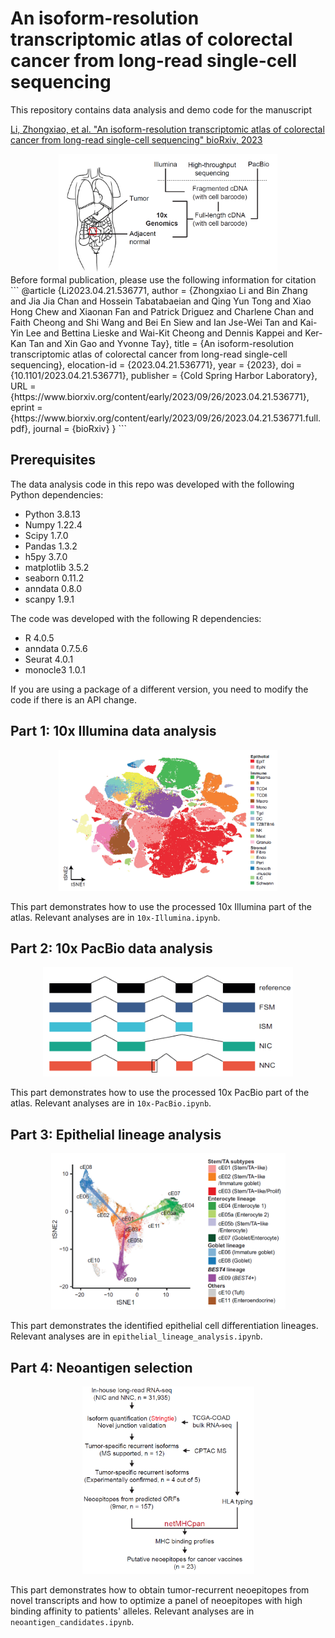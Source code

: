 # An isoform-resolution transcriptomic atlas of colorectal cancer from long-read single-cell sequencing

This repository contains data analysis and demo code for the manuscript 

[Li, Zhongxiao, et al. "An isoform-resolution transcriptomic atlas of colorectal cancer from long-read single-cell sequencing" bioRxiv, 2023](https://www.biorxiv.org/content/10.1101/2023.04.21.536771v3)
<div align="center">
  <img src="images/main.png" width="350" height="190">
</div>
Before formal publication, please use the following information for citation
```
@article {Li2023.04.21.536771,
	author = {Zhongxiao Li and Bin Zhang and Jia Jia Chan and Hossein Tabatabaeian and Qing Yun Tong and Xiao Hong Chew and Xiaonan Fan and Patrick Driguez and Charlene Chan and Faith Cheong and Shi Wang and Bei En Siew and Ian Jse-Wei Tan and Kai-Yin Lee and Bettina Lieske and Wai-Kit Cheong and Dennis Kappei and Ker-Kan Tan and Xin Gao and Yvonne Tay},
	title = {An isoform-resolution transcriptomic atlas of colorectal cancer from long-read single-cell sequencing},
	elocation-id = {2023.04.21.536771},
	year = {2023},
	doi = {10.1101/2023.04.21.536771},
	publisher = {Cold Spring Harbor Laboratory},
	URL = {https://www.biorxiv.org/content/early/2023/09/26/2023.04.21.536771},
	eprint = {https://www.biorxiv.org/content/early/2023/09/26/2023.04.21.536771.full.pdf},
	journal = {bioRxiv}
}
```

## Prerequisites
The data analysis code in this repo was developed with the following Python dependencies:
- Python 3.8.13
- Numpy 1.22.4
- Scipy 1.7.0
- Pandas 1.3.2
- h5py 3.7.0
- matplotlib 3.5.2
- seaborn 0.11.2
- anndata 0.8.0
- scanpy 1.9.1

The code was developed with the following R dependencies:
- R 4.0.5
- anndata 0.7.5.6
- Seurat 4.0.1
- monocle3 1.0.1

If you are using a package of a different version, you need to modify the code if there is an API change.
## Part 1: 10x Illumina data analysis
<div align="center">
  <img src="images/10x_Illumina.png" width="350" height="225">
</div>

This part demonstrates how to use the processed 10x Illumina part of the atlas. Relevant analyses are in `10x-Illumina.ipynb`.

## Part 2: 10x PacBio data analysis
<div align="center">
  <img src="images/10x_PacBio.png" width="400" height="175">
</div>

This part demonstrates how to use the processed 10x PacBio part of the atlas. Relevant analyses are in `10x-PacBio.ipynb`.

## Part 3: Epithelial lineage analysis
<div align="center">
  <img src="images/lineage_analysis.png" width="375" height="250">
</div>

This part demonstrates the identified epithelial cell differentiation lineages. Relevant analyses are in `epithelial_lineage_analysis.ipynb`.

## Part 4: Neoantigen selection
<div align="center">
  <img src="images/neoantigen.png" width="275" height="300">
</div>

This part demonstrates how to obtain tumor-recurrent neoepitopes from novel transcripts and how to optimize a panel of neoepitopes with high binding affinity to patients' alleles. Relevant analyses are in `neoantigen_candidates.ipynb`.